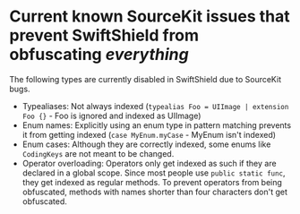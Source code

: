 # Current known SourceKit issues that prevent SwiftShield from obfuscating *everything*

The following types are currently disabled in SwiftShield due to SourceKit bugs.

- Typealiases: Not always indexed (`typealias Foo = UIImage | extension Foo {}` - Foo is ignored and indexed as UIImage)
- Enum names: Explicitly using an enum type in pattern matching prevents it from getting indexed (`case MyEnum.myCase` - MyEnum isn't indexed)
- Enum cases: Although they are correctly indexed, some enums like `CodingKeys` are not meant to be changed.
- Operator overloading: Operators only get indexed as such if they are declared in a global scope. Since most people use `public static func`, they get indexed as regular methods. To prevent operators from being obfuscated, methods with names shorter than four characters don't get obfuscated.
